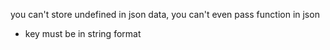you can't store undefined in json data,
you can't even pass function in json

* key must be in string format 